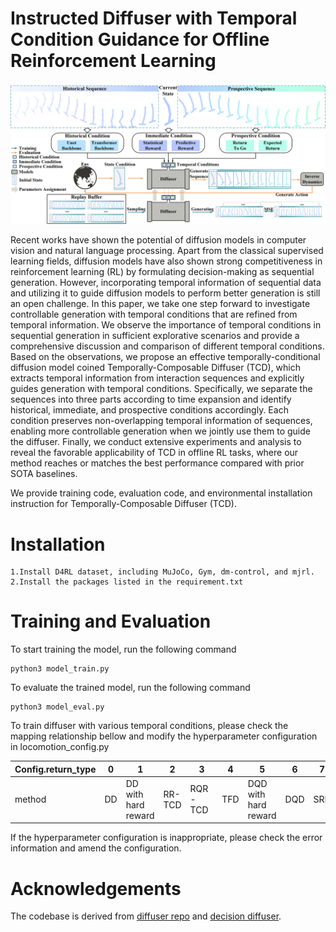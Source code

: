 # Instructed Diffuser with Temporal Condition Guidance for Offline Reinforcement Learning
<div align="center">

![Architecture of TCD](framework.png)



</div>

Recent works have shown the potential of diffusion models in computer vision and natural language processing. Apart from the classical supervised learning fields, diffusion models have also shown strong competitiveness in reinforcement learning (RL) by formulating decision-making as sequential generation. However, incorporating temporal information of sequential data and utilizing it to guide diffusion models to perform better generation is still an open challenge. In this paper, we take one step forward to investigate controllable generation with temporal conditions that are refined from temporal information. We observe the importance of temporal conditions in sequential generation in sufficient explorative scenarios and provide a comprehensive discussion and comparison of different temporal conditions. Based on the observations, we propose an effective temporally-conditional diffusion model coined Temporally-Composable Diffuser (TCD), which extracts temporal information from interaction sequences and explicitly guides generation with temporal conditions. Specifically, we separate the sequences into three parts according to time expansion and identify historical, immediate, and prospective conditions accordingly. Each condition preserves non-overlapping temporal information of sequences, enabling more controllable generation when we jointly use them to guide the diffuser. Finally, we conduct extensive experiments and analysis to reveal the favorable applicability of TCD in offline RL tasks, where our method reaches or matches the best performance compared with prior SOTA baselines.

We provide training code, evaluation code, and environmental installation instruction for Temporally-Composable Diffuser (TCD).

# Installation
```
1.Install D4RL dataset, including MuJoCo, Gym, dm-control, and mjrl. 
2.Install the packages listed in the requirement.txt
```

# Training and Evaluation
To start training the model, run the following command

```
python3 model_train.py
```

To evaluate the trained model, run the following command
```
python3 model_eval.py
```

To train diffuser with various temporal conditions, please check the mapping relationship bellow and modify the hyperparameter configuration in locomotion_config.py

| Config.return_type | 0 | 1 | 2 | 3 | 4 | 5 | 6 | 7 | 8 |
| -------- | -------- | -------- | -------- | -------- | -------- | -------- | -------- | -------- | -------- |
| method|DD|DD with hard reward|RR-TCD|RQR-TCD|TFD|DQD with hard reward|DQD|SRD|TCD|

If the hyperparameter configuration is inappropriate, please check the error information and amend the configuration.



# Acknowledgements

The codebase is derived from [diffuser repo](https://github.com/jannerm/diffuser/) and [decision diffuser](https://github.com/anuragajay/decision-diffuser).